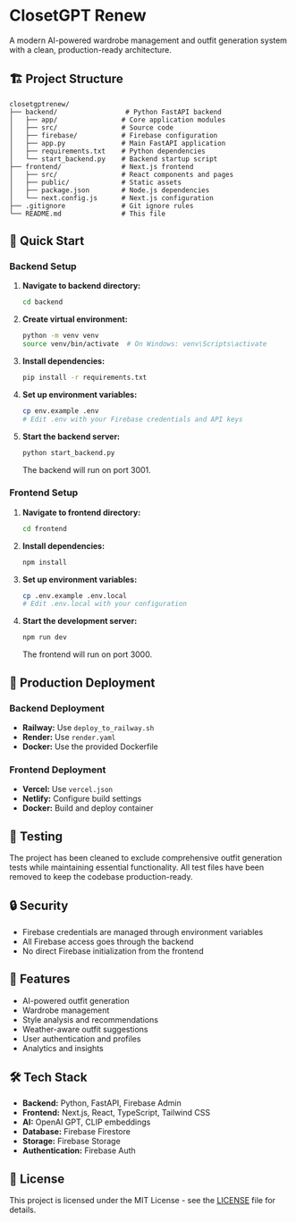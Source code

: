 # ClosetGPT Renew

A modern AI-powered wardrobe management and outfit generation system with a clean, production-ready architecture.

## 🏗️ Project Structure

```
closetgptrenew/
├── backend/                 # Python FastAPI backend
│   ├── app/                # Core application modules
│   ├── src/                # Source code
│   ├── firebase/           # Firebase configuration
│   ├── app.py              # Main FastAPI application
│   ├── requirements.txt    # Python dependencies
│   └── start_backend.py    # Backend startup script
├── frontend/               # Next.js frontend
│   ├── src/                # React components and pages
│   ├── public/             # Static assets
│   ├── package.json        # Node.js dependencies
│   └── next.config.js      # Next.js configuration
├── .gitignore              # Git ignore rules
└── README.md               # This file
```

## 🚀 Quick Start

### Backend Setup

1. **Navigate to backend directory:**
   ```bash
   cd backend
   ```

2. **Create virtual environment:**
   ```bash
   python -m venv venv
   source venv/bin/activate  # On Windows: venv\Scripts\activate
   ```

3. **Install dependencies:**
   ```bash
   pip install -r requirements.txt
   ```

4. **Set up environment variables:**
   ```bash
   cp env.example .env
   # Edit .env with your Firebase credentials and API keys
   ```

5. **Start the backend server:**
   ```bash
   python start_backend.py
   ```
   
   The backend will run on port 3001.

### Frontend Setup

1. **Navigate to frontend directory:**
   ```bash
   cd frontend
   ```

2. **Install dependencies:**
   ```bash
   npm install
   ```

3. **Set up environment variables:**
   ```bash
   cp .env.example .env.local
   # Edit .env.local with your configuration
   ```

4. **Start the development server:**
   ```bash
   npm run dev
   ```
   
   The frontend will run on port 3000.

## 🔧 Production Deployment

### Backend Deployment
- **Railway:** Use `deploy_to_railway.sh`
- **Render:** Use `render.yaml`
- **Docker:** Use the provided Dockerfile

### Frontend Deployment
- **Vercel:** Use `vercel.json`
- **Netlify:** Configure build settings
- **Docker:** Build and deploy container

## 🧪 Testing

The project has been cleaned to exclude comprehensive outfit generation tests while maintaining essential functionality. All test files have been removed to keep the codebase production-ready.

## 🔒 Security

- Firebase credentials are managed through environment variables
- All Firebase access goes through the backend
- No direct Firebase initialization from the frontend

## 📱 Features

- AI-powered outfit generation
- Wardrobe management
- Style analysis and recommendations
- Weather-aware outfit suggestions
- User authentication and profiles
- Analytics and insights

## 🛠️ Tech Stack

- **Backend:** Python, FastAPI, Firebase Admin
- **Frontend:** Next.js, React, TypeScript, Tailwind CSS
- **AI:** OpenAI GPT, CLIP embeddings
- **Database:** Firebase Firestore
- **Storage:** Firebase Storage
- **Authentication:** Firebase Auth

## 📄 License

This project is licensed under the MIT License - see the [LICENSE](LICENSE) file for details. 